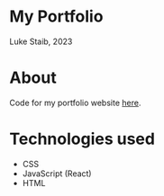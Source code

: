 # My Portfolio

Luke Staib, 2023

# About 
Code for my portfolio website [here](https://www.lukestaib.dev/).

# Technologies used
- CSS
- JavaScript (React)
- HTML